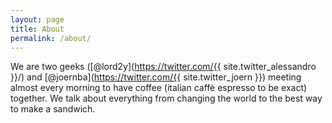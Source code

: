 ```yaml
---
layout: page
title: About
permalink: /about/
---
```


We are two geeks ([@lord2y](https://twitter.com/{{ site.twitter_alessandro }}/) and [@joernba](https://twitter.com/{{ site.twitter_joern }}) meeting almost every morning to have coffee (italian caffè espresso to be exact) together. We talk about everything from changing the world to the best way to make a sandwich.

